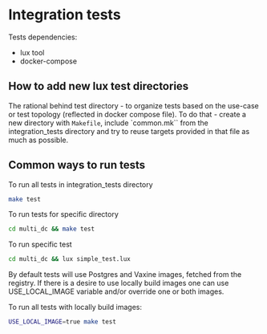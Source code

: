 # Integration tests

Tests dependencies:
- lux tool
- docker-compose

## How to add new lux test directories

The rational behind test directory - to organize tests based on the use-case
or test topology (reflected in docker compose file). To do that - create a new
directory with `Makefile`, include `common.mk`` from the integration_tests
directory and try to reuse targets provided in that file as much as possible.

## Common ways to run tests

To run all tests in integration_tests directory
``` sh
make test
```

To run tests for specific directory

``` sh
cd multi_dc && make test
```

To run specific test

``` sh
cd multi_dc && lux simple_test.lux
```

By default tests will use Postgres and Vaxine images, fetched from the
registry. If there is a desire to use locally build images one can use
USE_LOCAL_IMAGE variable and/or override one or both images.

To run all tests with locally build images:

``` sh
USE_LOCAL_IMAGE=true make test 
```

